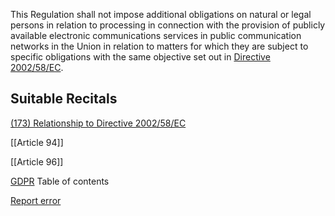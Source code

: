 
This Regulation shall not impose additional obligations on natural or legal persons in relation to processing in connection with the provision of publicly available electronic communications services in public communication networks in the Union in relation to matters for which they are subject to specific obligations with the same objective set out in [Directive 2002/58/EC](http://eur-lex.europa.eu/legal-content/EN/TXT/HTML/?uri=CELEX:32002L0058).



## Suitable Recitals



[(173) Relationship to Directive 2002/58/EC](https://gdpr-info.eu/recitals/no-173/)




[[Article 94]]


[[Article 96]]



[GDPR](https://gdpr-info.eu)
Table of contents


[Report error](https://gdpr-info.eu/gf/?TB_iframe=true&height=306 "Your message")

